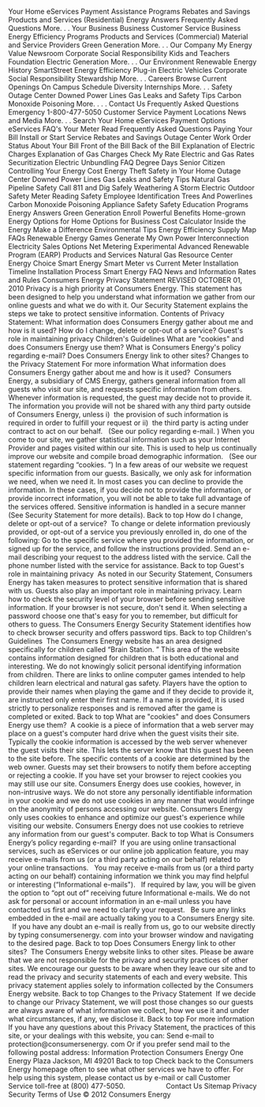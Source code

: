 Your Home eServices Payment Assistance Programs Rebates and Savings Products and Services (Residential) Energy Answers Frequently Asked Questions More. . . Your Business Business Customer Service Business Energy Efficiency Programs Products and Services (Commercial) Material and Service Providers Green Generation More. . . Our Company My Energy Value Newsroom Corporate Social Responsibility Kids and Teachers Foundation Electric Generation More. . . Our Environment Renewable Energy History SmartStreet Energy Efficiency Plug-in Electric Vehicles Corporate Social Responsibility Stewardship More. . . Careers Browse Current Openings On Campus Schedule Diversity Internships More. . . Safety Outage Center Downed Power Lines Gas Leaks and Safety Tips Carbon Monoxide Poisoning More. . . . Contact Us Frequently Asked Questions Emergency 1-800-477-5050 Customer Service Payment Locations News and Media More. . . Search Your Home eServices Payment Options eServices FAQ's Your Meter Read Frequently Asked Questions Paying Your Bill Install or Start Service Rebates and Savings Outage Center Work Order Status About Your Bill Front of the Bill Back of the Bill Explanation of Electric Charges Explanation of Gas Charges Check My Rate Electric and Gas Rates Securitization Electric Unbundling FAQ Degree Days Senior Citizen Controlling Your Energy Cost Energy Theft Safety in Your Home Outage Center Downed Power Lines Gas Leaks and Safety Tips Natural Gas Pipeline Safety Call 811 and Dig Safely Weathering A Storm Electric Outdoor Safety Meter Reading Safety Employee Identification Trees And Powerlines Carbon Monoxide Poisoning Appliance Safety Safety Education Programs Energy Answers Green Generation Enroll Powerful Benefits Home-grown Energy Options for Home Options for Business Cost Calculator Inside the Energy Make a Difference Environmental Tips Energy Efficiency Supply Map FAQs Renewable Energy Games Generate My Own Power Interconnection Electricity Sales Options Net Metering Experimental Advanced Renewable Program (EARP) Products and Services Natural Gas Resource Center Energy Choice Smart Energy Smart Meter vs Current Meter Installation Timeline Installation Process Smart Energy FAQ News and Information Rates and Rules Consumers Energy Privacy Statement REVISED OCTOBER 01, 2010 Privacy is a high priority at Consumers Energy. This statement has been designed to help you understand what information we gather from our online guests and what we do with it. Our Security Statement explains the steps we take to protect sensitive information. Contents of Privacy Statement: What information does Consumers Energy gather about me and how is it used? How do I change, delete or opt-out of a service? Guest's role in maintaining privacy Children's Guidelines What are "cookies" and does Consumers Energy use them? What is Consumers Energy's policy regarding e-mail? Does Consumers Energy link to other sites? Changes to the Privacy Statement For more information What information does Consumers Energy gather about me and how is it used?  Consumers Energy, a subsidiary of CMS Energy, gathers general information from all guests who visit our site, and requests specific information from others. Whenever information is requested, the guest may decide not to provide it. The information you provide will not be shared with any third party outside of Consumers Energy, unless i)  the provision of such information is required in order to fulfill your request or ii)  the third party is acting under contract to act on our behalf.   (See our policy regarding e-mail. ) When you come to our site, we gather statistical information such as your Internet Provider and pages visited within our site. This is used to help us continually improve our website and compile broad demographic information.   (See our statement regarding “cookies. ”) In a few areas of our website we request specific information from our guests. Basically, we only ask for information we need, when we need it. In most cases you can decline to provide the information. In these cases, if you decide not to provide the information, or provide incorrect information, you will not be able to take full advantage of the services offered. Sensitive information is handled in a secure manner (See Security Statement for more details). Back to top How do I change, delete or opt-out of a service?  To change or delete information previously provided, or opt-out of a service you previously enrolled in, do one of the following: Go to the specific service where you provided the information, or signed up for the service, and follow the instructions provided. Send an e-mail describing your request to the address listed with the service. Call the phone number listed with the service for assistance. Back to top Guest's role in maintaining privacy  As noted in our Security Statement, Consumers Energy has taken measures to protect sensitive information that is shared with us. Guests also play an important role in maintaining privacy. Learn how to check the security level of your browser before sending sensitive information. If your browser is not secure, don't send it. When selecting a password choose one that's easy for you to remember, but difficult for others to guess. The Consumers Energy Security Statement identifies how to check browser security and offers password tips. Back to top Children's Guidelines  The Consumers Energy website has an area designed specifically for children called “Brain Station. ” This area of the website contains information designed for children that is both educational and interesting. We do not knowingly solicit personal identifying information from children. There are links to online computer games intended to help children learn electrical and natural gas safety. Players have the option to provide their names when playing the game and if they decide to provide it, are instructed only enter their first name. If a name is provided, it is used strictly to personalize responses and is removed after the game is completed or exited. Back to top What are "cookies" and does Consumers Energy use them?  A cookie is a piece of information that a web server may place on a guest's computer hard drive when the guest visits their site. Typically the cookie information is accessed by the web server whenever the guest visits their site. This lets the server know that this guest has been to the site before. The specific contents of a cookie are determined by the web owner. Guests may set their browsers to notify them before accepting or rejecting a cookie. If you have set your browser to reject cookies you may still use our site. Consumers Energy does use cookies, however, in non-intrusive ways. We do not store any personally identifiable information in your cookie and we do not use cookies in any manner that would infringe on the anonymity of persons accessing our website. Consumers Energy only uses cookies to enhance and optimize our guest's experience while visiting our website. Consumers Energy does not use cookies to retrieve any information from our guest's computer. Back to top What is Consumers Energy’s policy regarding e-mail?  If you are using online transactional services, such as eServices or our online job application feature, you may receive e-mails from us (or a third party acting on our behalf) related to your online transactions.   You may receive e-mails from us (or a third party acting on our behalf) containing information we think you may find helpful or interesting (“Informational e-mails").   If required by law, you will be given the option to “opt out of” receiving future Informational e-mails. We do not ask for personal or account information in an e-mail unless you have contacted us first and we need to clarify your request.   Be sure any links embedded in the e-mail are actually taking you to a Consumers Energy site.   If you have any doubt an e-mail is really from us, go to our website directly by typing consumersenergy. com into your browser window and navigating to the desired page. Back to top Does Consumers Energy link to other sites?  The Consumers Energy website links to other sites. Please be aware that we are not responsible for the privacy and security practices of other sites. We encourage our guests to be aware when they leave our site and to read the privacy and security statements of each and every website. This privacy statement applies solely to information collected by the Consumers Energy website. Back to top Changes to the Privacy Statement  If we decide to change our Privacy Statement, we will post those changes so our guests are always aware of what information we collect, how we use it and under what circumstances, if any, we disclose it. Back to top For more information  If you have any questions about this Privacy Statement, the practices of this site, or your dealings with this website, you can: Send e-mail to protection@consumersenergy. com Or if you prefer send mail to the following postal address: Information Protection Consumers Energy One Energy Plaza Jackson, MI 49201 Back to top Check back to the Consumers Energy homepage often to see what other services we have to offer. For help using this system, please contact us by e-mail or call Customer Service toll-free at (800) 477-5050.                     Contact Us Sitemap Privacy Security Terms of Use © 2012 Consumers Energy